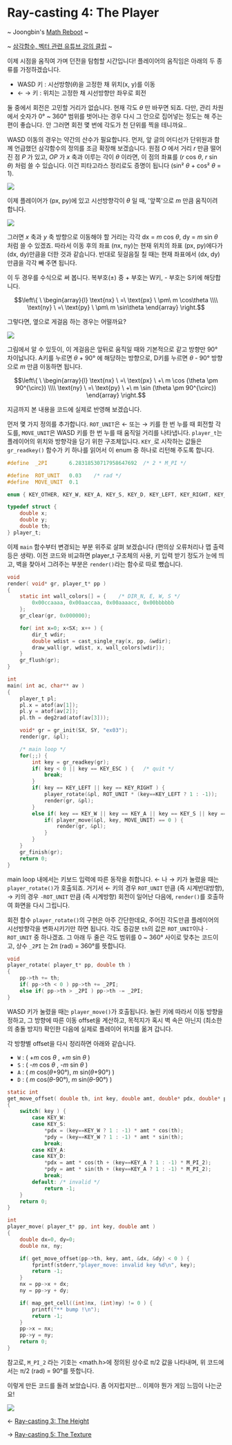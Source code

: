 # Ray-casting 4: The Player

~ Joongbin's [Math Reboot](https://blog.insightbook.co.kr/2020/07/01/《수학-리부트-프로그래머를-위한-기초-수학》/) ~

~ [삼각함수, 벡터 관련 유튜브 강의 클립](https://www.youtube.com/channel/UC3oEhf5Q1WxgwK44Tc80RLw/playlists) ~


이제 시점을 움직여 가며 던전을 탐험할 시간입니다! 플레이어의 움직임은 아래의 두 종류를 가정하겠습니다.

- WASD 키 : 시선방향(*θ*)을 고정한 채 위치(x, y)를 이동
- ← → 키 : 위치는 고정한 채 시선방향만 좌우로 회전

둘 중에서 회전은 고민할 거리가 없습니다. 현재 각도 *θ* 만 바꾸면 되죠. 다만, 관리 차원에서 숫자가 0° ~ 360° 범위를 벗어나는 경우 다시 그 안으로 집어넣는 정도는 해 주는 편이 좋습니다. 안 그러면 회전 몇 번에 각도가 천 단위를 찍을 테니까요..

WASD 이동의 경우는 약간의 산수가 필요합니다. 먼저, 앞 글의 어디선가 단위원과 함께 언급했던 삼각함수의 정의를 조금 확장해 보겠습니다. 원점 *O* 에서 거리 *r* 만큼 떨어진 점 *P* 가 있고, *OP* 가 *x* 축과 이루는 각이 *θ* 이라면, 이 점의 좌표를 (*r* cos *θ*, *r* sin *θ*) 처럼 쓸 수 있습니다. 이건 피타고라스 정리로도 증명이 됩니다 (sin² *θ* + cos² *θ* = 1).

![](images/r-cos-th.png)

이제 플레이어가 (px, py)에 있고 시선방향각이 *θ* 일 때, '앞쪽'으로 *m* 만큼 움직이려 합니다.

![](images/move_fwd.png)

그러면 *x* 축과 *y* 축 방향으로 이동해야 할 거리는 각각 dx = *m* cos *θ*, dy = *m* sin *θ* 처럼 쓸 수 있겠죠. 따라서 이동 후의 좌표 (nx, ny)는 현재 위치의 좌표 (px, py)에다가 (dx, dy)만큼을 더한 것과 같습니다. 반대로 뒷걸음질 칠 때는 현재 좌표에서 (dx, dy)만큼을 각각 빼 주면 됩니다.

이 두 경우를 수식으로 써 봅니다. 복부호(±) 중 + 부호는 W키, - 부호는 S키에 해당합니다.

```math
\left\{ \ \begin{array}{l} \text{nx} \ =\  \text{px} \ \pm\  m \cos\theta \\\\ \text{ny} \ =\  \text{py} \ \pm\  m \sin\theta \end{array}  \right.
```

그렇다면, 옆으로 게걸음 하는 경우는 어떨까요?

![](images/sidewalk.png)

그림에서 알 수 있듯이, 이 게걸음은 앞뒤로 움직일 때와 기본적으로 같고 방향만 90° 차이납니다. A키를 누르면 *θ* + 90° 에 해당하는 방향으로, D키를 누르면 *θ -* 90° 방향으로 *m* 만큼 이동하면 됩니다.

```math
\left\{ \ \begin{array}{l} \text{nx} \ =\  \text{px} \ +\  m \cos (\theta \pm 90^{\circ}) \\\\ \text{ny} \ =\  \text{py} \ +\  m \sin (\theta \pm 90^{\circ}) \end{array} \right.
```

지금까지 본 내용을 코드에 실제로 반영해 보겠습니다.

먼저 몇 가지 정의를 추가합니다. `ROT_UNIT`은 ← 또는 → 키를 한 번 누를 때 회전할 각도를, `MOVE_UNIT`은 WASD 키를 한 번 누를 때 움직일 거리를 나타냅니다. `player_t`는 플레이어의 위치와 방향각을 담기 위한 구조체입니다. `KEY_`로 시작하는 값들은  `gr_readkey()` 함수가 키 하나를 읽어서 이 enum 중 하나로 리턴해 주도록 합니다.

```c
#define  _2PI       6.28318530717958647692  /* 2 * M_PI */

#define  ROT_UNIT   0.03    /* rad */
#define  MOVE_UNIT  0.1

enum { KEY_OTHER, KEY_W, KEY_A, KEY_S, KEY_D, KEY_LEFT, KEY_RIGHT, KEY_ESC };

typedef struct {
    double x;
    double y;
    double th;
} player_t;
```

이제 `main` 함수부터 변경되는 부분 위주로 살펴 보겠습니다 (편의상 오류처리나 맵 출력 등은 생략). 이전 코드와 비교하면 player_t 구조체의 사용, 키 입력 받기 정도가 눈에 띄고, 벽을 찾아서 그려주는 부분은 `render()`라는 함수로 따로 뺐습니다.

```c
void
render( void* gr, player_t* pp )
{
    static int wall_colors[] = {    /* DIR_N, E, W, S */
        0x00ccaaaa, 0x00aaccaa, 0x00aaaacc, 0x00bbbbbb
    };
    gr_clear(gr, 0x000000);

    for( int x=0; x<SX; x++ ) {
        dir_t wdir;
        double wdist = cast_single_ray(x, pp, &wdir);
        draw_wall(gr, wdist, x, wall_colors[wdir]);
    }
    gr_flush(gr);
}

int
main( int ac, char** av )
{
    player_t pl;
    pl.x = atof(av[1]);
    pl.y = atof(av[2]);
    pl.th = deg2rad(atof(av[3]));

    void* gr = gr_init(SX, SY, "ex03");
    render(gr, &pl);

    /* main loop */
    for(;;) {
        int key = gr_readkey(gr);
        if( key < 0 || key == KEY_ESC ) {   /* quit */
            break;
        }
        if( key == KEY_LEFT || key == KEY_RIGHT ) {
            player_rotate(&pl, ROT_UNIT * (key==KEY_LEFT ? 1 : -1));
            render(gr, &pl);
        }
        else if( key == KEY_W || key == KEY_A || key == KEY_S || key == KEY_D ) {
            if( player_move(&pl, key, MOVE_UNIT) == 0 ) {
                render(gr, &pl);
            }
        }
    }
    gr_finish(gr);
    return 0;
}
```

main loop 내에서는 키보드 입력에 따른 동작을 취합니다. ← 나 → 키가 눌렸을 때는 `player_rotate()`가 호출되죠. 거기서 ← 키의 경우 `ROT_UNIT` 만큼 (즉 시계반대방향), → 키의 경우 `-ROT_UNIT` 만큼 (즉 시계방향) 회전이 일어난 다음에, `render()`를 호출하여 화면을 다시 그립니다.

회전 함수 `player_rotate()`의 구현은 아주 간단한데요, 주어진 각도만큼 플레이어의 시선방향각을 변화시키기만 하면 됩니다. 각도 증감분 `th`의 값은 `ROT_UNIT`이나 `-ROT_UNIT` 중 하나겠죠. 그 아래 두 줄은 각도 범위를 0 ~ 360° 사이로 맞추는 코드이고, 상수 `_2PI` 는 2π (rad) = 360°를 뜻합니다.

```c
void
player_rotate( player_t* pp, double th )
{
    pp->th += th;
    if( pp->th < 0 ) pp->th += _2PI;
    else if( pp->th > _2PI ) pp->th -= _2PI;
}
```

WASD 키가 눌렸을 때는 `player_move()`가 호출됩니다. 눌린 키에 따라서 이동 방향을 정하고, 그 방향에 따른 이동 offset을 계산하고, 목적지가 혹시 벽 속은 아닌지 (최소한의 충돌 방지!) 확인한 다음에 실제로 플레이어 위치를 옮겨 갑니다.

각 방향별 offset을 다시 정리하면 아래와 같습니다.

- `W` : ( +*m* cos *θ* , +*m* sin *θ* )
- `S` : ( -*m* cos *θ* , -*m* sin *θ* )
- `A` : ( *m* cos(*θ*+90°), *m* sin(*θ*+90°) )
- `D` : ( *m* cos(*θ*-90°), *m* sin(*θ*-90°) )

```c
static int
get_move_offset( double th, int key, double amt, double* pdx, double* pdy )
{
    switch( key ) {
        case KEY_W:
        case KEY_S:
            *pdx = (key==KEY_W ? 1 : -1) * amt * cos(th);
            *pdy = (key==KEY_W ? 1 : -1) * amt * sin(th);
            break;
        case KEY_A:
        case KEY_D:
            *pdx = amt * cos(th + (key==KEY_A ? 1 : -1) * M_PI_2);
            *pdy = amt * sin(th + (key==KEY_A ? 1 : -1) * M_PI_2);
            break;
        default: /* invalid */
            return -1;
    }
    return 0;
}

int
player_move( player_t* pp, int key, double amt )
{
    double dx=0, dy=0;
    double nx, ny;

    if( get_move_offset(pp->th, key, amt, &dx, &dy) < 0 ) {
        fprintf(stderr,"player_move: invalid key %d\n", key);
        return -1;
    }
    nx = pp->x + dx;
    ny = pp->y + dy;

    if( map_get_cell((int)nx, (int)ny) != 0 ) {
        printf("** bump !\n");
        return -1;
    }
    pp->x = nx;
    pp->y = ny;
    return 0;
}
```

참고로, `M_PI_2` 라는 기호는 <math.h>에 정의된 상수로 π/2 값을 나타내며, 위 코드에서는 π/2 (rad) = 90°를 뜻합니다.

이렇게 만든 코드를 돌려 보았습니다. 좀 어지럽지만... 이제야 뭔가 게임 느낌이 나는군요!

![](images/ex03-run.gif)

&#8592; [Ray-casting 3: The Height](03_The_Height.md)

&#8594; [Ray-casting 5: The Texture](05_The_Texture.md)

